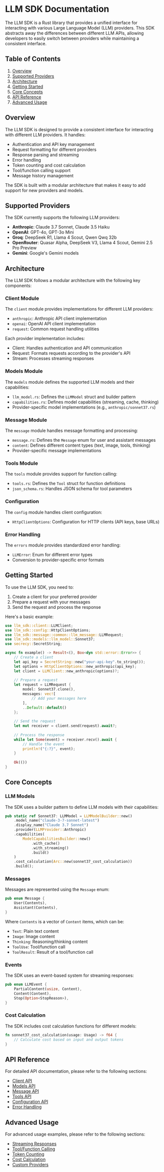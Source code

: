 # LLM SDK Documentation

The LLM SDK is a Rust library that provides a unified interface for interacting with various Large Language Model (LLM) providers. This SDK abstracts away the differences between different LLM APIs, allowing developers to easily switch between providers while maintaining a consistent interface.

## Table of Contents

1. [Overview](#overview)
2. [Supported Providers](#supported-providers)
3. [Architecture](#architecture)
4. [Getting Started](#getting-started)
5. [Core Concepts](#core-concepts)
6. [API Reference](#api-reference)
7. [Advanced Usage](#advanced-usage)

## Overview

The LLM SDK is designed to provide a consistent interface for interacting with different LLM providers. It handles:

- Authentication and API key management
- Request formatting for different providers
- Response parsing and streaming
- Error handling
- Token counting and cost calculation
- Tool/function calling support
- Message history management

The SDK is built with a modular architecture that makes it easy to add support for new providers and models.

## Supported Providers

The SDK currently supports the following LLM providers:

- **Anthropic**: Claude 3.7 Sonnet, Claude 3.5 Haiku
- **OpenAI**: GPT-4o, GPT-3o Mini
- **Groq**: DeepSeek R1, Llama 4 Scout, Qwen Qwq 32b
- **OpenRouter**: Quasar Alpha, DeepSeek V3, Llama 4 Scout, Gemini 2.5 Pro Preview
- **Gemini**: Google's Gemini models

## Architecture

The LLM SDK follows a modular architecture with the following key components:

### Client Module

The `client` module provides implementations for different LLM providers:

- `anthropic`: Anthropic API client implementation
- `openai`: OpenAI API client implementation
- `request`: Common request handling utilities

Each provider implementation includes:
- Client: Handles authentication and API communication
- Request: Formats requests according to the provider's API
- Stream: Processes streaming responses

### Models Module

The `models` module defines the supported LLM models and their capabilities:

- `llm_model.rs`: Defines the `LLMModel` struct and builder pattern
- `capabilities.rs`: Defines model capabilities (streaming, cache, thinking)
- Provider-specific model implementations (e.g., `anthropic/sonnet37.rs`)

### Message Module

The `message` module handles message formatting and processing:

- `message.rs`: Defines the `Message` enum for user and assistant messages
- `content`: Defines different content types (text, image, tools, thinking)
- Provider-specific message implementations

### Tools Module

The `tools` module provides support for function calling:

- `tools.rs`: Defines the `Tool` struct for function definitions
- `json_schema.rs`: Handles JSON schema for tool parameters

### Configuration

The `config` module handles client configuration:

- `HttpClientOptions`: Configuration for HTTP clients (API keys, base URLs)

### Error Handling

The `errors` module provides standardized error handling:

- `LLMError`: Enum for different error types
- Conversion to provider-specific error formats

## Getting Started

To use the LLM SDK, you need to:

1. Create a client for your preferred provider
2. Prepare a request with your messages
3. Send the request and process the response

Here's a basic example:

```rust
use llm_sdk::client::LLMClient;
use llm_sdk::config::HttpClientOptions;
use llm_sdk::message::common::llm_message::LLMRequest;
use llm_sdk::models::llm_model::Sonnet37;
use secrecy::SecretString;

async fn example() -> Result<(), Box<dyn std::error::Error>> {
    // Create a client
    let api_key = SecretString::new("your-api-key".to_string());
    let options = HttpClientOptions::new_anthropic(api_key);
    let client = LLMClient::new_anthropic(options)?;
    
    // Prepare a request
    let request = LLMRequest {
        model: Sonnet37.clone(),
        messages: vec![
            // Add your messages here
        ],
        ..Default::default()
    };
    
    // Send the request
    let mut receiver = client.send(request).await?;
    
    // Process the response
    while let Some(event) = receiver.recv().await {
        // Handle the event
        println!("{:?}", event);
    }
    
    Ok(())
}
```

## Core Concepts

### LLM Models

The SDK uses a builder pattern to define LLM models with their capabilities:

```rust
pub static ref Sonnet37: LLMModel = LLMModelBuilder::new()
    .model_name("claude-3-7-sonnet-latest")
    .display_name("Claude 3.7 Sonnet")
    .provider(LLMProvider::Anthropic)
    .capabilities(
        ModelCapabilitiesBuilder::new()
            .with_cache()
            .with_streaming()
            .build()
    )
    .cost_calculation(Arc::new(sonnet37_cost_calculation))
    .build();
```

### Messages

Messages are represented using the `Message` enum:

```rust
pub enum Message {
    User(Contents),
    Assistant(Contents),
}
```

Where `Contents` is a vector of `Content` items, which can be:

- `Text`: Plain text content
- `Image`: Image content
- `Thinking`: Reasoning/thinking content
- `ToolUse`: Tool/function call
- `ToolResult`: Result of a tool/function call

### Events

The SDK uses an event-based system for streaming responses:

```rust
pub enum LLMEvent {
    PartialContent(usize, Content),
    Content(Content),
    Stop(Option<StopReason>),
}
```

### Cost Calculation

The SDK includes cost calculation functions for different models:

```rust
fn sonnet37_cost_calculation(usage: Usage) -> f64 {
    // Calculate cost based on input and output tokens
}
```

## API Reference

For detailed API documentation, please refer to the following sections:

- [Client API](./client.md)
- [Models API](./models.md)
- [Message API](./message.md)
- [Tools API](./tools.md)
- [Configuration API](./config.md)
- [Error Handling](./errors.md)

## Advanced Usage

For advanced usage examples, please refer to the following sections:

- [Streaming Responses](./streaming.md)
- [Tool/Function Calling](./tools_usage.md)
- [Token Counting](./tokens.md)
- [Cost Calculation](./cost.md)
- [Custom Providers](./custom_providers.md)
